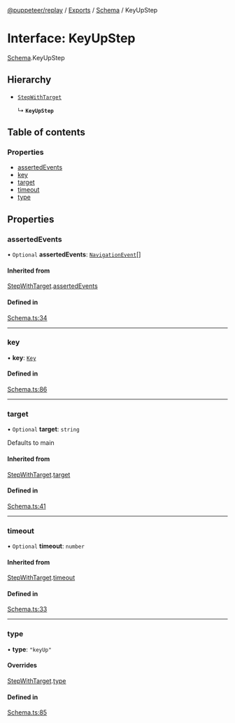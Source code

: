 [@puppeteer/replay](../README.md) / [Exports](../modules.md) / [Schema](../modules/Schema.md) / KeyUpStep

# Interface: KeyUpStep

[Schema](../modules/Schema.md).KeyUpStep

## Hierarchy

- [`StepWithTarget`](Schema.StepWithTarget.md)

  ↳ **`KeyUpStep`**

## Table of contents

### Properties

- [assertedEvents](Schema.KeyUpStep.md#assertedevents)
- [key](Schema.KeyUpStep.md#key)
- [target](Schema.KeyUpStep.md#target)
- [timeout](Schema.KeyUpStep.md#timeout)
- [type](Schema.KeyUpStep.md#type)

## Properties

### assertedEvents

• `Optional` **assertedEvents**: [`NavigationEvent`](Schema.NavigationEvent.md)[]

#### Inherited from

[StepWithTarget](Schema.StepWithTarget.md).[assertedEvents](Schema.StepWithTarget.md#assertedevents)

#### Defined in

[Schema.ts:34](https://github.com/puppeteer/replay/blob/main/src/Schema.ts#L34)

___

### key

• **key**: [`Key`](../modules/Schema.md#key)

#### Defined in

[Schema.ts:86](https://github.com/puppeteer/replay/blob/main/src/Schema.ts#L86)

___

### target

• `Optional` **target**: `string`

Defaults to main

#### Inherited from

[StepWithTarget](Schema.StepWithTarget.md).[target](Schema.StepWithTarget.md#target)

#### Defined in

[Schema.ts:41](https://github.com/puppeteer/replay/blob/main/src/Schema.ts#L41)

___

### timeout

• `Optional` **timeout**: `number`

#### Inherited from

[StepWithTarget](Schema.StepWithTarget.md).[timeout](Schema.StepWithTarget.md#timeout)

#### Defined in

[Schema.ts:33](https://github.com/puppeteer/replay/blob/main/src/Schema.ts#L33)

___

### type

• **type**: ``"keyUp"``

#### Overrides

[StepWithTarget](Schema.StepWithTarget.md).[type](Schema.StepWithTarget.md#type)

#### Defined in

[Schema.ts:85](https://github.com/puppeteer/replay/blob/main/src/Schema.ts#L85)
